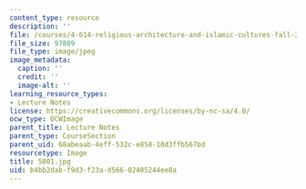```yaml
---
content_type: resource
description: ''
file: /courses/4-614-religious-architecture-and-islamic-cultures-fall-2002/b4bb2dabf9d3f23ad56602405244ee8a_5001.jpg
file_size: 97889
file_type: image/jpeg
image_metadata:
  caption: ''
  credit: ''
  image-alt: ''
learning_resource_types:
- Lecture Notes
license: https://creativecommons.org/licenses/by-nc-sa/4.0/
ocw_type: OCWImage
parent_title: Lecture Notes
parent_type: CourseSection
parent_uid: 68abeaab-4eff-532c-e858-18d3ffb567bd
resourcetype: Image
title: 5001.jpg
uid: b4bb2dab-f9d3-f23a-d566-02405244ee8a
---
```

